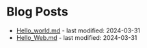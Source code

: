 # Blog Posts

- [Hello_world.md](_posts/Hello_world.md) - last modified: 2024-03-31
- [Hello_Web.md](_posts/Hello_Web.md) - last modified: 2024-03-31
